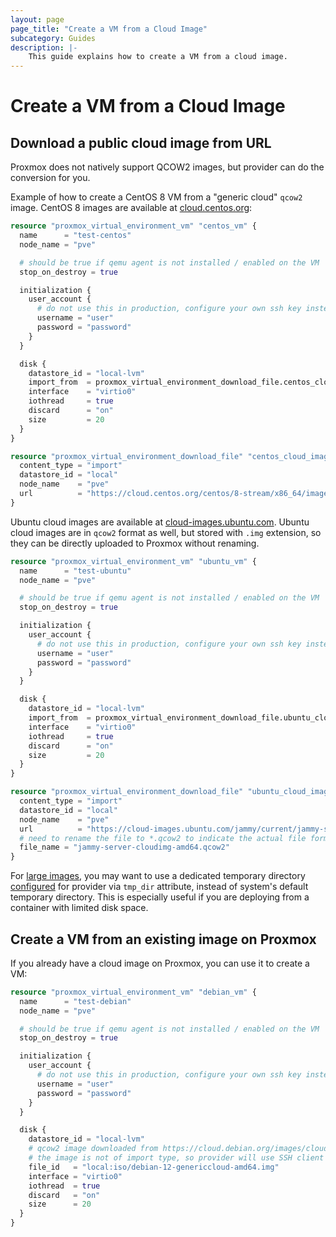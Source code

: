 ```yaml
---
layout: page
page_title: "Create a VM from a Cloud Image"
subcategory: Guides
description: |-
    This guide explains how to create a VM from a cloud image.
---
```


# Create a VM from a Cloud Image

## Download a public cloud image from URL

Proxmox does not natively support QCOW2 images, but provider can do the conversion for you.

Example of how to create a CentOS 8 VM from a "generic cloud" `qcow2` image. CentOS 8 images are available at [cloud.centos.org](https://cloud.centos.org/centos/8-stream/x86_64/images/):

```terraform
resource "proxmox_virtual_environment_vm" "centos_vm" {
  name      = "test-centos"
  node_name = "pve"

  # should be true if qemu agent is not installed / enabled on the VM
  stop_on_destroy = true

  initialization {
    user_account {
      # do not use this in production, configure your own ssh key instead!
      username = "user"
      password = "password"
    }
  }

  disk {
    datastore_id = "local-lvm"
    import_from  = proxmox_virtual_environment_download_file.centos_cloud_image.id
    interface    = "virtio0"
    iothread     = true
    discard      = "on"
    size         = 20
  }
}

resource "proxmox_virtual_environment_download_file" "centos_cloud_image" {
  content_type = "import"
  datastore_id = "local"
  node_name    = "pve"
  url          = "https://cloud.centos.org/centos/8-stream/x86_64/images/CentOS-Stream-GenericCloud-8-latest.x86_64.qcow2"
}
```

Ubuntu cloud images are available at [cloud-images.ubuntu.com](https://cloud-images.ubuntu.com/). Ubuntu cloud images are in `qcow2` format as well, but stored with `.img` extension, so they can be directly uploaded to Proxmox without renaming.

```terraform
resource "proxmox_virtual_environment_vm" "ubuntu_vm" {
  name      = "test-ubuntu"
  node_name = "pve"

  # should be true if qemu agent is not installed / enabled on the VM
  stop_on_destroy = true

  initialization {
    user_account {
      # do not use this in production, configure your own ssh key instead!
      username = "user"
      password = "password"
    }
  }

  disk {
    datastore_id = "local-lvm"
    import_from  = proxmox_virtual_environment_download_file.ubuntu_cloud_image.id
    interface    = "virtio0"
    iothread     = true
    discard      = "on"
    size         = 20
  }
}

resource "proxmox_virtual_environment_download_file" "ubuntu_cloud_image" {
  content_type = "import"
  datastore_id = "local"
  node_name    = "pve"
  url          = "https://cloud-images.ubuntu.com/jammy/current/jammy-server-cloudimg-amd64.img"
  # need to rename the file to *.qcow2 to indicate the actual file format for import
  file_name = "jammy-server-cloudimg-amd64.qcow2"
}
```

For [large images](https://registry.terraform.io/providers/bpg/proxmox/latest/docs/resources/virtual_environment_file#important-notes), you may want to use a dedicated temporary directory [configured](https://registry.terraform.io/providers/bpg/proxmox/latest/docs#tmp_dir) for provider via `tmp_dir` attribute, instead of system's default temporary directory. This is especially useful if you are deploying from a container with limited disk space.

## Create a VM from an existing image on Proxmox

If you already have a cloud image on Proxmox, you can use it to create a VM:

```terraform
resource "proxmox_virtual_environment_vm" "debian_vm" {
  name      = "test-debian"
  node_name = "pve"

  # should be true if qemu agent is not installed / enabled on the VM
  stop_on_destroy = true

  initialization {
    user_account {
      # do not use this in production, configure your own ssh key instead!
      username = "user"
      password = "password"
    }
  }

  disk {
    datastore_id = "local-lvm"
    # qcow2 image downloaded from https://cloud.debian.org/images/cloud/bookworm/latest/ and renamed to *.img
    # the image is not of import type, so provider will use SSH client to import it
    file_id   = "local:iso/debian-12-genericcloud-amd64.img"
    interface = "virtio0"
    iothread  = true
    discard   = "on"
    size      = 20
  }
}
```
